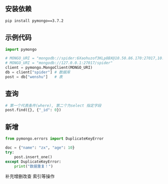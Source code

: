 ## 安装依赖

```bash
pip install pymongo==3.7.2
```



## 示例代码

```python
import pymongo

# MONGO_URI = "mongodb://spider:6Xaohuzof3KLp8BX@10.50.86.170:27017,10.50.86.171:27017,10.50.86.172:27017/spider"
# MONGO_URI = "mongodb://127.0.0.1:27017/spider"
client = pymongo.MongoClient(MONGO_URI)
db = client["spider"] # 数据库
post = db["wenshu"]   # 表
```



## 查询

```python
# 第一个代表条件(where), 第二个为select 指定字段
post.find({}, {"_id": 0})
```



## 新增

```python
from pymongo.errors import DuplicateKeyError

doc = {"name": "zx", "age": 10}
try:
    post.insert_one()
except DuplicateKeyError:
    print("数据重复！")
```



补充增删改查 索引等操作

